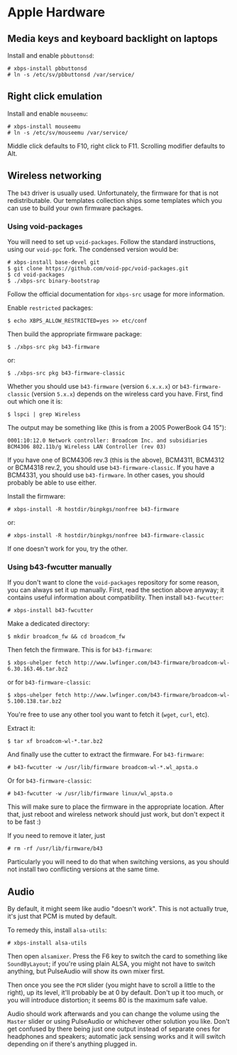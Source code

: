 # Apple Hardware

## Media keys and keyboard backlight on laptops

Install and enable `pbbuttonsd`:

```
# xbps-install pbbuttonsd
# ln -s /etc/sv/pbbuttonsd /var/service/
```

## Right click emulation

Install and enable `mouseemu`:

```
# xbps-install mouseemu
# ln -s /etc/sv/mouseemu /var/service/
```

Middle click defaults to F10, right click to F11. Scrolling modifier
defaults to Alt.

## Wireless networking

The `b43` driver is usually used. Unfortunately, the firmware for that is
not redistributable. Our templates collection ships some templates which you
can use to build your own firmware packages.

### Using void-packages

You will need to set up `void-packages`. Follow the standard instructions,
using our `void-ppc` fork. The condensed version would be:

```
# xbps-install base-devel git
$ git clone https://github.com/void-ppc/void-packages.git
$ cd void-packages
$ ./xbps-src binary-bootstrap
```

Follow the official documentation for `xbps-src` usage for more information.

Enable `restricted` packages:

```
$ echo XBPS_ALLOW_RESTRICTED=yes >> etc/conf
```

Then build the appropriate firmware package:

```
$ ./xbps-src pkg b43-firmware
```

or:

```
$ ./xbps-src pkg b43-firmware-classic
```

Whether you should use `b43-firmware` (version `6.x.x.x`) or `b43-firmware-classic`
(version `5.x.x`) depends on the wireless card you have. First, find out which
one it is:

```
$ lspci | grep Wireless
```

The output may be something like (this is from a 2005 PowerBook G4 15"):

```
0001:10:12.0 Network controller: Broadcom Inc. and subsidiaries BCM4306 802.11b/g Wireless LAN Controller (rev 03)
```

If you have one of BCM4306 rev.3 (this is the above), BCM4311, BCM4312 or
BCM4318 rev.2, you should use `b43-firmware-classic`. If you have a BCM4331,
you should use `b43-firmware`. In other cases, you should probably be able to
use either.

Install the firmware:

```
# xbps-install -R hostdir/binpkgs/nonfree b43-firmware
```

or:

```
# xbps-install -R hostdir/binpkgs/nonfree b43-firmware-classic
```

If one doesn't work for you, try the other.

### Using b43-fwcutter manually

If you don't want to clone the `void-packages` repository for some reason,
you can always set it up manually. First, read the section above anyway; it
contains useful information about compatibility. Then install `b43-fwcutter`:

```
# xbps-install b43-fwcutter
```

Make a dedicated directory:

```
$ mkdir broadcom_fw && cd broadcom_fw
```

Then fetch the firmware. This is for `b43-firmware`:

```
$ xbps-uhelper fetch http://www.lwfinger.com/b43-firmware/broadcom-wl-6.30.163.46.tar.bz2
```

or for `b43-firmware-classic`:

```
$ xbps-uhelper fetch http://www.lwfinger.com/b43-firmware/broadcom-wl-5.100.138.tar.bz2
```

You're free to use any other tool you want to fetch it (`wget`, `curl`, etc).

Extract it:

```
$ tar xf broadcom-wl-*.tar.bz2
```

And finally use the cutter to extract the firmware. For `b43-firmware`:

```
# b43-fwcutter -w /usr/lib/firmware broadcom-wl-*.wl_apsta.o
```

Or for `b43-firmware-classic`:

```
# b43-fwcutter -w /usr/lib/firmware linux/wl_apsta.o
```

This will make sure to place the firmware in the appropriate location. After
that, just reboot and wireless network should just work, but don't expect it
to be fast :)

If you need to remove it later, just

```
# rm -rf /usr/lib/firmware/b43
```

Particularly you will need to do that when switching versions, as you should
not install two conflicting versions at the same time.

## Audio

By default, it might seem like audio "doesn't work". This is not actually true,
it's just that PCM is muted by default.

To remedy this, install `alsa-utils`:

```
# xbps-install alsa-utils
```

Then open `alsamixer`. Press the F6 key to switch the card to something like
`SoundByLayout`; if you're using plain ALSA, you might not have to switch
anything, but PulseAudio will show its own mixer first.

Then once you see the `PCM` slider (you might have to scroll a little to the
right), up its level, it'll probably be at 0 by default. Don't up it too much,
or you will introduce distortion; it seems 80 is the maximum safe value.

Audio should work afterwards and you can change the volume using the `Master`
slider or using PulseAudio or whichever other solution you like. Don't get
confused by there being just one output instead of separate ones for
headphones and speakers; automatic jack sensing works and it will switch
depending on if there's anything plugged in.
